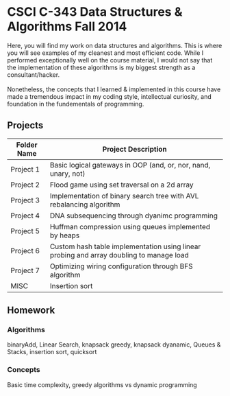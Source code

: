 CSCI C-343 Data Structures & Algorithms Fall 2014
============
Here, you will find my work on data structures and algorithms. This is where you will see examples of my cleanest and most efficient code. While I performed exceptionally well on the course material, I would not say that the implementation of these algorithms is my biggest strength as a consultant/hacker. 
<br/><br/>
Nonetheless, the concepts that I learned & implemented in this course have made a tremendous impact in my coding style, intellectual curiosity, and foundation in the fundementals of programming. 

Projects
--------------- 
Folder Name  | Project Description
------------- | ------------- 
Project 1  | Basic logical gateways in OOP (and, or, nor, nand, unary, not)
Project 2  | Flood game using set traversal on a 2d array
Project 3  | Implementation of binary search tree  with AVL rebalancing algorithm
Project 4  | DNA subsequencing through dyanimc programming
Project 5  | Huffman compression using queues implemented by heaps
Project 6  | Custom hash table implementation using linear probing and array doubling to manage load
Project 7  | Optimizing wiring configuration through BFS algorithm
MISC | Insertion sort

Homework
--------------- 
### Algorithms ###
binaryAdd, Linear Search, knapsack greedy, knapsack dyanamic, Queues & Stacks, insertion sort, quicksort

### Concepts ###
Basic time complexity, greedy algorithms vs dynamic programming

